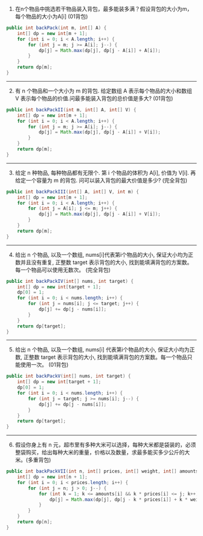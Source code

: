 1. 在n个物品中挑选若干物品装入背包，最多能装多满？假设背包的大小为m，每个物品的大小为A[i] (01背包)

```Java
public int backPack(int m, int[] A) {
    int[] dp = new int[m + 1];
    for (int i = 0; i < A.length; i++) {
        for (int j = m; j >= A[i]; j--) {
            dp[j] = Math.max(dp[j], dp[j - A[i]] + A[i]);
        }
    }
    return dp[m];
}
```

***

2. 有 n 个物品和一个大小为 m 的背包. 给定数组 A 表示每个物品的大小和数组 V 表示每个物品的价值.问最多能装入背包的总价值是多大? (01背包)

```Java
public int backPackII(int m, int[] A, int[] V) {
    int[] dp = new int[m + 1];
    for (int i = 0; i < A.length; i++) {
        for (int j = m; j >= A[i]; j--) {
            dp[j] = Math.max(dp[j], dp[j - A[i]] + V[i]);
        }
    }
    return dp[m];
}
```

***

3. 给定 n 种物品, 每种物品都有无限个. 第 i 个物品的体积为 A[i], 价值为 V[i]. 再给定一个容量为 m 的背包. 问可以装入背包的最大价值是多少? (完全背包)

```Java
public int backPackIII(int[] A, int[] V, int m) {
    int[] dp = new int[m + 1];
    for (int i = 0; i < A.length; i++) {
        for (int j = A[i]; j <= m; j++) {
            dp[j] = Math.max(dp[j], dp[j - A[i]] + V[i]);
        }
    }
    return dp[m];
}
```

***

4. 给出 n 个物品, 以及一个数组, nums[i]代表第i个物品的大小, 保证大小均为正数并且没有重复, 正整数 target 表示背包的大小, 找到能填满背包的方案数。每一个物品可以使用无数次。 (完全背包)

```Java
public int backPackIV(int[] nums, int target) {
    int[] dp = new int[target + 1];
    dp[0] = 1;
    for (int i = 0; i < nums.length; i++) {
        for (int j = nums[i]; j <= target; j++) {
            dp[j] += dp[j - nums[i]];
        }
    }
    return dp[target];
}
```

***

5. 给出 n 个物品, 以及一个数组, nums[i] 代表第i个物品的大小, 保证大小均为正数, 正整数 target 表示背包的大小, 找到能填满背包的方案数。每一个物品只能使用一次。 (01背包)

```Java
public int backPackV(int[] nums, int target) {
    int[] dp = new int[target + 1];
    dp[0] = 1;
    for (int i = 0; i < nums.length; i++) {
        for (int j = target; j >= nums[i]; j--) {
            dp[j] += dp[j - nums[i]];
        }
    }
    return dp[target];
}
```

***

6. 假设你身上有 n 元，超市里有多种大米可以选择，每种大米都是袋装的，必须整袋购买，给出每种大米的重量，价格以及数量，求最多能买多少公斤的大米。(多重背包)

```Java
public int backPackVII(int n, int[] prices, int[] weight, int[] amounts) {
    int[] dp = new int[n + 1];
    for (int i = 0; i < prices.length; i++) {
        for (int j = n; j > 0; j--) {
            for (int k = 1; k <= amounts[i] && k * prices[i] <= j; k++) {
                dp[j] = Math.max(dp[j], dp[j - k * prices[i]] + k * weight[i]);
            }
        }
    }
    return dp[n];
}
```
